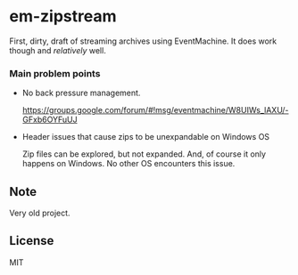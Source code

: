 # em-zipstream

First, dirty, draft of streaming archives using EventMachine. It does work though and *relatively* well.

### Main problem points

* No back pressure management.

  https://groups.google.com/forum/#!msg/eventmachine/W8UIWs_lAXU/-GFxb6OYFuUJ

* Header issues that cause zips to be unexpandable on Windows OS 

  Zip files can be explored, but not expanded. And, of course it only happens on Windows. No other OS encounters this issue.

## Note

Very old project.

## License

MIT

